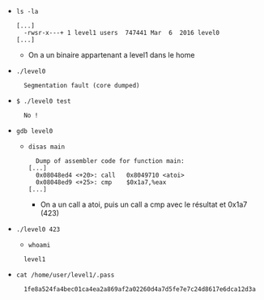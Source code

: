 - `ls -la`
  ```
  [...]
    -rwsr-x---+ 1 level1 users  747441 Mar  6  2016 level0
  [...]
  ```
  - On a un binaire appartenant a level1 dans le home
 
- `./level0`
  ```
    Segmentation fault (core dumped)
  ```

- `$ ./level0 test`
  ```
    No !
  ```

- `gdb level0`
  - `disas main`
    ```
      Dump of assembler code for function main:
    [...]
      0x08048ed4 <+20>:	call   0x8049710 <atoi>
      0x08048ed9 <+25>:	cmp    $0x1a7,%eax
    [...]
    ```
    - On a un call a atoi, puis un call a cmp avec le résultat et 0x1a7 (423)

- `./level0 423`
  - `whoami`
  ```
    level1
  ```

- `cat /home/user/level1/.pass`
  ```
    1fe8a524fa4bec01ca4ea2a869af2a02260d4a7d5fe7e7c24d8617e6dca12d3a
  ```
